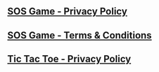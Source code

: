 ## [SOS Game - Privacy Policy](https://ideadesign.github.io/privacy)

## [SOS Game - Terms & Conditions](https://ideadesign.github.io/terms)

## [Tic Tac Toe - Privacy Policy](https://ideadesign.github.io/tictactoe-privacy)
